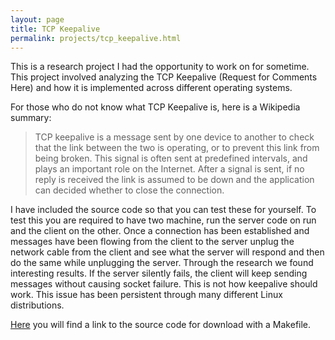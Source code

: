 ```yaml
---
layout: page
title: TCP Keepalive
permalink: projects/tcp_keepalive.html
---
```


This is a research project I had the opportunity to work on for sometime. This project involved analyzing the TCP Keepalive (Request for Comments Here) and how it is implemented across different operating systems.

For those who do not know what TCP Keepalive is, here is a Wikipedia summary:

> TCP keepalive is a message sent by one device to another to check that the link between the two is operating, or to prevent this link from being broken. This signal is often sent at predefined intervals, and plays an important role on the Internet. After a signal is sent, if no reply is received the link is assumed to be down and the application can decided whether to close the connection.

I have included the source code so that you can test these for yourself. To test this you are required to have two machine, run the server code on run and the client on the other. Once a connection has been established and messages have been flowing from the client to the server unplug the network cable from the client and see what the server will respond and then do the same while unplugging the server. Through the research we found interesting results. If the server silently fails, the client will keep sending messages without causing socket failure. This is not how keepalive should work. This issue has been persistent through many different Linux distributions.

[Here](https://github.com/rahul0705/tcpkeepalive) you will find a link to the source code for download with a Makefile.
